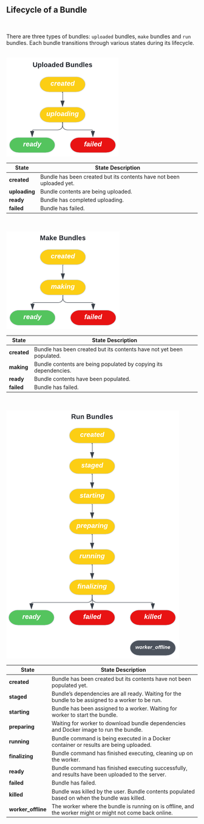 ## Lifecycle of a Bundle

<br />

There are three types of bundles: `uploaded` bundles, `make` bundles and `run`
bundles. Each bundle transitions through various states during its lifecycle.

<br />

<img src='./images/uploaded-bundle-states.png' />

<br />

| State | State Description |
| - | - |
| **created** | Bundle has been created but its contents have not been uploaded yet. |
| **uploading** | Bundle contents are being uploaded. |
| **ready** | Bundle has completed uploading. |
| **failed** | Bundle has failed. |

<br />
<br />

<img src='./images/make-bundle-states.png' />

<br />

| State  | State Description |
| - | - |
| **created** | Bundle has been created but its contents have not yet been populated. |
| **making** | Bundle contents are being populated by copying its dependencies. |
| **ready** | Bundle contents have been populated. |
| **failed** | Bundle has failed. |

<br />
<br />

<img src='./images/run-bundle-states.png' />

<br />

| State | State Description |
| - | - |
| **created** | Bundle has been created but its contents have not been populated yet. |
| **staged** | Bundle’s dependencies are all ready. Waiting for the bundle to be assigned to a worker to be run. |
| **starting** | Bundle has been assigned to a worker. Waiting for worker to start the bundle. |
| **preparing** | Waiting for worker to download bundle dependencies and Docker image to run the bundle. |
| **running** | Bundle command is being executed in a Docker container or results are being uploaded. |
| **finalizing** | Bundle command has finished executing, cleaning up on the worker. |
| **ready** | Bundle command has finished executing successfully, and results have been uploaded to the server. |
| **failed** | Bundle has failed. |
| **killed** | Bundle was killed by the user. Bundle contents populated based on when the bundle was killed. |
| **worker_offline** | The worker where the bundle is running on is offline, and the worker might or might not come back online. |
